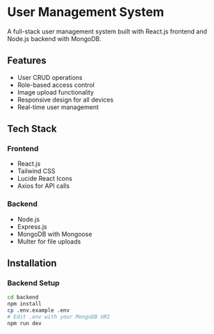 # User Management System

A full-stack user management system built with React.js frontend and Node.js backend with MongoDB.

## Features

- User CRUD operations
- Role-based access control
- Image upload functionality
- Responsive design for all devices
- Real-time user management

## Tech Stack

### Frontend
- React.js
- Tailwind CSS
- Lucide React Icons
- Axios for API calls

### Backend
- Node.js
- Express.js
- MongoDB with Mongoose
- Multer for file uploads

## Installation

### Backend Setup
```bash
cd backend
npm install
cp .env.example .env
# Edit .env with your MongoDB URI
npm run dev